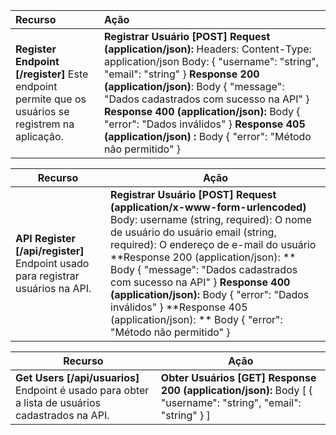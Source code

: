 | Recurso                                                      | Ação                                                         |
| :----------------------------------------------------------- | :----------------------------------------------------------- |
| **Register Endpoint [/register]**        Este endpoint permite que os usuários se registrem na aplicação. | **Registrar Usuário [POST]**                                                                                     **Request (application/json):**                                                                                Headers: Content-Type: application/json                                                                  Body: { "username": "string",      "email": "string"  }                                           **Response 200 (application/json)**:                                                                             Body {    "message": "Dados cadastrados com sucesso na API"  }                              **Response 400 (application/json):**                                                                             Body {      "error": "Dados inválidos"  }                                                              **Response 405 (application/json) :**                                                                              Body  {       "error": "Método não permitido"   } |

| Recurso                                                      | Ação                                                         |
| ------------------------------------------------------------ | ------------------------------------------------------------ |
| **API Register [/api/register]**  Endpoint usado para registrar usuários na API. | **Registrar Usuário [POST]**                                                                                      **Request (application/x-www-form-urlencoded)**                                                  Body:  username (string, required): O nome de usuário do usuário                       email (string, required): O endereço de e-mail do usuário                                     **Response 200 (application/json): **                                                                                                Body  {  "message": "Dados cadastrados com sucesso na API"  }                                  **Response 400 (application/json):**                                                                         Body {      "error": "Dados inválidos"  }                                                                        **Response 405 (application/json):  **                                                                              Body {      "error": "Método não permitido"  } |



| Recurso                                                      | Ação                                                         |
| ------------------------------------------------------------ | ------------------------------------------------------------ |
| **Get Users [/api/usuarios]**  Endpoint é usado para obter a lista de usuários cadastrados na API. | **Obter Usuários [GET]**                                                                         **Response 200 (application/json):**                                                         Body                                                                                                                [      {          "username": "string",          "email": "string"      }  ] |





